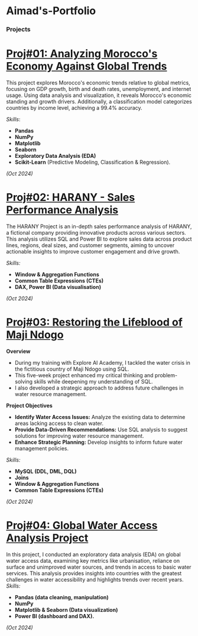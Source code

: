 # Aimad's-Portfolio
### Projects
# **[Proj#01: Analyzing Morocco's Economy Against Global Trends](https://github.com/AimadSADOUK/Analyzing-Morocco-s-Economy-Against-Global-Trends)**  
This project explores Morocco's economic trends relative to global metrics, focusing on GDP growth, birth and death rates, unemployment, and internet usage. Using data analysis and visualization, it reveals Morocco's economic standing and growth drivers. Additionally, a classification model categorizes countries by income level, achieving a 99.4% accuracy.

*Skills*: 
- **Pandas**
- **NumPy**
- **Matplotlib**
- **Seaborn**
- **Exploratory Data Analysis (EDA)**
- **Scikit-Learn** (Predictive Modeling, Classification & Regression).

*(Oct 2024)* 

# **[Proj#02: HARANY - Sales Performance Analysis](https://github.com/AimadSADOUK/HARANY-Sales-Performance-Analysis_SQL_Power-BI)**  
The HARANY Project is an in-depth sales performance analysis of HARANY, a fictional company providing innovative products across various sectors. This analysis utilizes SQL and Power BI to explore sales data across product lines, regions, deal sizes, and customer segments, aiming to uncover actionable insights to improve customer engagement and drive growth.

*Skills:* 
- **Window & Aggregation Functions**
- **Common Table Expressions (CTEs)**
- **DAX, Power BI (Data visualisation)** 

*(Oct 2024)* 

# **[Proj#03: Restoring the Lifeblood of Maji Ndogo](https://github.com/AimadSADOUK/Restoring-the-Lifeblood-of-Maji-Ndogo)**  
 
**Overview**
- During my training with Explore AI Academy, I tackled the water crisis in the fictitious country of Maji Ndogo using SQL. 
- This five-week project enhanced my critical thinking and problem-solving skills while deepening my understanding of SQL.
- I also developed a strategic approach to address future challenges in water resource management.

**Project Objectives**

- **Identify Water Access Issues:** Analyze the existing data to determine areas lacking access to clean water.
- **Provide Data-Driven Recommendations:** Use SQL analysis to suggest solutions for improving water resource management.
- **Enhance Strategic Planning:** Develop insights to inform future water management policies.

*Skills:*
- **MySQL (DDL, DML, DQL)**
- **Joins**
- **Window & Aggregation Functions**
- **Common Table Expressions (CTEs)** 

*(Oct 2024)* 

# **[Proj#04: Global Water Access Analysis Project](https://github.com/AimadSADOUK/Global-Water-Access-Analysis-Project)**  
In this project, I conducted an exploratory data analysis (EDA) on global water access data, examining key metrics like urbanisation, reliance on surface and unimproved water sources, and trends in access to basic water services. This analysis provides insights into countries with the greatest challenges in water accessibility and highlights trends over recent years.  
*Skills:* 
-   **Pandas (data cleaning, manipulation)**
-   **NumPy**
-   **Matplotlib & Seaborn (Data visualization)**
-   **Power BI (dashboard and DAX).**

  *(Oct 2024)* 
